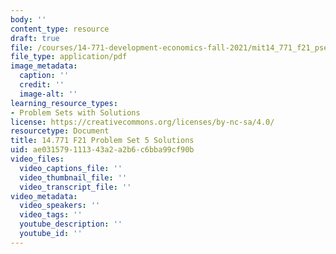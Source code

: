 ```yaml
---
body: ''
content_type: resource
draft: true
file: /courses/14-771-development-economics-fall-2021/mit14_771_f21_pset5_sol.pdf
file_type: application/pdf
image_metadata:
  caption: ''
  credit: ''
  image-alt: ''
learning_resource_types:
- Problem Sets with Solutions
license: https://creativecommons.org/licenses/by-nc-sa/4.0/
resourcetype: Document
title: 14.771 F21 Problem Set 5 Solutions
uid: ae031579-1113-43a2-a2b6-c6bba99cf90b
video_files:
  video_captions_file: ''
  video_thumbnail_file: ''
  video_transcript_file: ''
video_metadata:
  video_speakers: ''
  video_tags: ''
  youtube_description: ''
  youtube_id: ''
---
```

